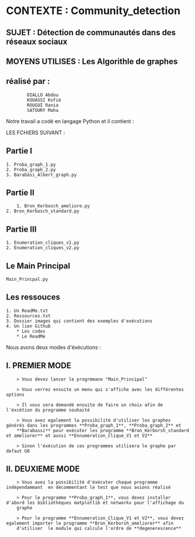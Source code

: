# CONTEXTE : Community_detection

## SUJET : Détection de communautés dans des réseaux sociaux   

## MOYENS UTILISES : Les Algorithle de graphes

## réalisé par :
			DIALLO Abdou
			KOUASSI Kofié
			ROUGUI Rania
			SATOURY Maha	

			
Notre travail a codé en langage Python et il contient :

LES FCHIERS  SUIVANT : 

## Partie I

	1. Proba_graph_1.py
	2. Proba_graph_2.py
	3. Barabàsi_Albert_graph.py	
	
## Partie II

    	1. Bron_Kerbosch_ameliore.py
	2. Bron_Kerbosch_standard.py
	
## Partie III

	1. Enumeration_cliques_v1.py
	2. Enumeration_cliques_v2.py
	
## Le Main Principal
	
	Main_Princpal.py

## Les ressouces

	1. Un ReadMe.txt
	2. Ressources.txt
	3. Dossier images qui contient des exemples d'exécutions
	4. Un lien Github
		* Les codes
		* Le ReadMe
	

Nous avons deux modes d'éxécutions :

##	I. PREMIER MODE

		> Vous devez lancer le progrmmane "Main_Principal"
		
		> Vous verrez ensuite un menu qui s'affiche avec les différentes options 
		
		> Il vous sera demandé ensuite de faire un choix afin de l'éxcétion du programme souhaité
		
		> Vous avez egalement la possibilité d'utiliser les graphes générés dans les programmes **Proba_graph_1**, **Proba_graph_2** et
		**Barabassi** pour exécuter les programme **Bron_Kerborsh_standard et ameliorer** et aussi **Ennumeration_Clique_V1 et V2**
		
		> Sinon l'éxécution de ces programmes utilisera le graphe par defaut G0
		
##	II. DEUXIEME MODE
	
		> Vous avez la possibilité d'éxécuter chaque programme indépendammant  en décommentant le test que nous avions réalisé
		
		> Pour le programme **Proba_graph_1**, vous devez installer d'abord les bibliothèques matplotlib et networkx pour l'affichage du
		graphe
		
		> Pour le programme **Ennumeration_Clique_V1 et V2**, vous devez egalement importer le programme **Bron_Kerborsh_ameliorer** afin  
		d'utiliser  le module qui calcule l'ordre de **degenerescence**
		
		
	



